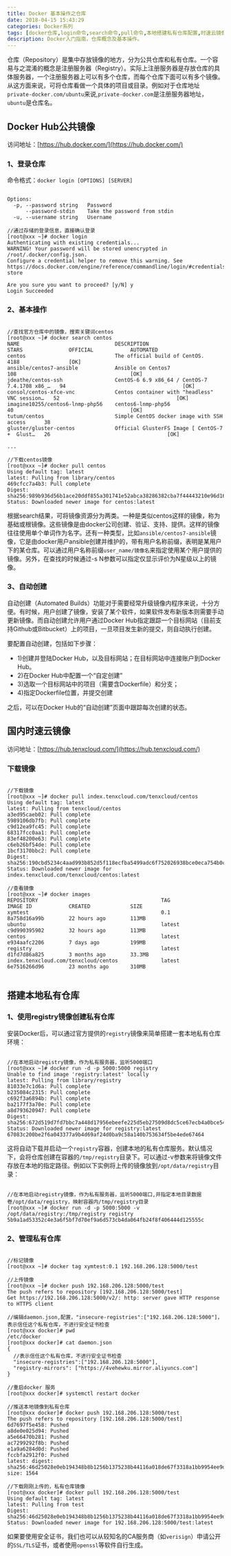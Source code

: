 ```yaml
---
title: Docker 基本操作之仓库
date: 2018-04-15 15:43:29
categories: Docker系列
tags: [docker仓库,login命令,search命令,pull命令,本地搭建私有仓库配置,时速云镜像仓库]
description: Docker入门指南，仓库概念及基本操作。
---
```

仓库（Repository）是集中存放镜像的地方，分为公共仓库和私有仓库。一个容易与之混淆的概念是注册服务器（Registry）。实际上注册服务器是存放仓库的具体服务器，一个注册服务器上可以有多个仓库，而每个仓库下面可以有多个镜像。从这方面来说，可将仓库看做一个具体的项目或目录。例如对于仓库地址`private-docker.com/ubuntu`来说,`private-docker.com`是注册服务器地址，`ubuntu`是仓库名。

## Docker Hub公共镜像
访问地址：[https://hub.docker.com/](https://hub.docker.com/)

### 1、登录仓库
命令格式：`docker login [OPTIONS] [SERVER]`

```

Options:
  -p, --password string   Password
      --password-stdin    Take the password from stdin
  -u, --username string   Username
  
//通过存储的登录信息，直接确认登录  
[root@xxx ~]# docker login
Authenticating with existing credentials...
WARNING! Your password will be stored unencrypted in /root/.docker/config.json.
Configure a credential helper to remove this warning. See
https://docs.docker.com/engine/reference/commandline/login/#credentials-store

Are you sure you want to proceed? [y/N] y
Login Succeeded  

```

### 2、基本操作

```

//查找官方仓库中的镜像，搜索关键词centos
[root@xxx ~]# docker search centos
NAME                               DESCRIPTION                                     STARS               OFFICIAL            AUTOMATED
centos                             The official build of CentOS.                   4188                [OK]                
ansible/centos7-ansible            Ansible on Centos7                              108                                     [OK]
jdeathe/centos-ssh                 CentOS-6 6.9 x86_64 / CentOS-7 7.4.1708 x86_…   94                                      [OK]
consol/centos-xfce-vnc             Centos container with "headless" VNC session…   52                                      [OK]
imagine10255/centos6-lnmp-php56    centos6-lnmp-php56                              40                                      [OK]
tutum/centos                       Simple CentOS docker image with SSH access      38                                      
gluster/gluster-centos             Official GlusterFS Image [ CentOS-7 +  Glust…   26                                      [OK]

...

//下载centos镜像
[root@xxx ~]# docker pull centos
Using default tag: latest
latest: Pulling from library/centos
469cfcc7a4b3: Pull complete 
Digest: sha256:989b936d56b1ace20ddf855a301741e52abca38286382cba7f44443210e96d16
Status: Downloaded newer image for centos:latest

```

根据search结果，可将镜像资源分为两类。一种是类似centos这样的镜像，称为基础或根镜像。这些镜像是由docker公司创建、验证、支持、提供。这样的镜像往往使用单个单词作为名字。还有一种类型，比如`ansible/centos7-ansible`镜像，它是由docker用户ansible创建并维护的，带有用户名称前缀，表明是某用户下的某仓库。可以通过用户名称前缀`user_name/镜像名`来指定使用某个用户提供的镜像。另外，在查找的时候通过-s N参数可以指定仅显示评价为N星级以上的镜像。

### 3、自动创建
自动创建（Automated Builds）功能对于需要经常升级镜像内程序来说，十分方便。有时候，用户创建了镜像，安装了某个软件，如果软件发布新版本则需要手动更新镜像。而自动创建允许用户通过Docker Hub指定跟踪一个目标网站（目前支持Github或Bitbucket）上的项目，一旦项目发生新的提交，则自动执行创建。

要配置自动创建，包括如下步骤：
* 1)创建并登陆Docker Hub，以及目标网站；在目标网站中连接账户到Docker Hub。
* 2)在Docker Hub中配置一个“自定创建”
* 3)选取一个目标网站中的项目（需要含Dockerfile）和分支；
* 4)指定Dockerfile位置，并提交创建

之后，可以在Docker Hub的“自动创建”页面中跟踪每次创建的状态。

## 国内时速云镜像
访问地址：[https://hub.tenxcloud.com/](https://hub.tenxcloud.com/)

### 下载镜像

```

//下载镜像
[root@xxx ~]# docker pull index.tenxcloud.com/tenxcloud/centos
Using default tag: latest
latest: Pulling from tenxcloud/centos
a3ed95caeb02: Pull complete 
5989106db7fb: Pull complete 
c9d12ea9fc45: Pull complete 
68317fcc0aa1: Pull complete 
83ef48200e63: Pull complete 
c6eb26bf54de: Pull complete 
1bcf3170bbc2: Pull complete 
Digest: sha256:190cbd5234c4aad993b852d5f118ecfba5499adc6f752026938bce0eca754b0c
Status: Downloaded newer image for index.tenxcloud.com/tenxcloud/centos:latest

//查看镜像
[root@xxx ~]# docker images
REPOSITORY                                        TAG                 IMAGE ID            CREATED             SIZE
xymtest                                           0.1                 8a758d16a99b        22 hours ago        113MB
ubuntu                                            latest              c9d990395902        32 hours ago        113MB
centos                                            latest              e934aafc2206        7 days ago          199MB
registry                                          latest              d1fd7d86a825        3 months ago        33.3MB
index.tenxcloud.com/tenxcloud/centos              latest              6e7516266d96        23 months ago       310MB


```

## 搭建本地私有仓库

### 1、使用registry镜像创建私有仓库

安装Docker后，可以通过官方提供的`registry`镜像来简单搭建一套本地私有仓库环境：

```

//在本地启动registry镜像，作为私有服务器，监听5000端口
[root@xxx ~]# docker run -d -p 5000:5000 registry
Unable to find image 'registry:latest' locally
latest: Pulling from library/registry
81033e7c1d6a: Pull complete 
b235084c2315: Pull complete 
c692f3a6894b: Pull complete 
ba2177f3a70e: Pull complete 
a8d793620947: Pull complete 
Digest: sha256:672d519d7fd7bbc7a448d17956ebeefe225d5eb27509d8dc5ce67ecb4a0bce54
Status: Downloaded newer image for registry:latest
67083c200be2f6a043377a9b4d69af24d0ba9c58a140b753634f5be4ede67464

```
这将自动下载并启动一个`registry`容器，创建本地的私有仓库服务。默认情况下，会将仓库创建在容器的`/tmp/registry`目录下。可以通过-v参数来将镜像文件存放在本地的指定路径。例如以下实例将上传的镜像放到`/opt/data/registry`目录：

```

//在本地启动registry镜像，作为私有服务器，监听5000端口,并指定本地目录数据卷/opt/data/registry，映射容器内/tmp/registry目录
[root@xxx ~]# docker run -d -p 5000:5000 -v /opt/data/registry:/tmp/registry registry
5b9a1ad53352c4e3a6f5bf7d70ef9a6d573cb4da064fb24f8f406444d125555c

```

### 2、管理私有仓库
```

//标记镜像
[root@xxx ~]# docker tag xymtest:0.1 192.168.206.128:5000/test

//上传镜像
[root@xxx ~]# docker push 192.168.206.128:5000/test
The push refers to repository [192.168.206.128:5000/test]
Get https://192.168.206.128:5000/v2/: http: server gave HTTP response to HTTPS client

//编辑daemon.json,配置，"insecure-registries":["192.168.206.128:5000"]，表示信任这个私有仓库，不进行安全证书检查
[root@xxx docker]# pwd
/etc/docker
[root@xxx docker]# cat daemon.json
{
  //表示信任这个私有仓库，不进行安全证书检查
  "insecure-registries":["192.168.206.128:5000"],
  "registry-mirrors": ["https://4vehewku.mirror.aliyuncs.com"]
}

//重启docker 服务
[root@xxx docker]# systemctl restart docker

//推送本地镜像到私有仓库
[root@xxx docker]# docker push 192.168.206.128:5000/test
The push refers to repository [192.168.206.128:5000/test]
6d7697f5e458: Pushed 
a8de0e025d94: Pushed 
a5e66470b281: Pushed 
ac7299292f8b: Pushed 
e1a9a6284d0d: Pushed 
fccbfa2912f0: Pushed 
latest: digest: sha256:46d25028e0eb194348b8b1256b1375238b44116a018de67f3318a1bb9954ee9d size: 1564

//下载刚刚上传的，私有仓库镜像
[root@xxx docker]# docker pull 192.168.206.128:5000/test
Using default tag: latest
latest: Pulling from test
Digest: sha256:46d25028e0eb194348b8b1256b1375238b44116a018de67f3318a1bb9954ee9d
Status: Downloaded newer image for 192.168.206.128:5000/test:latest

```

如果要使用安全证书，我们也可以从较知名的CA服务商（如`verisign`）申请公开的`SSL/TLS`证书，或者使用`openssl`等软件自行生成。











